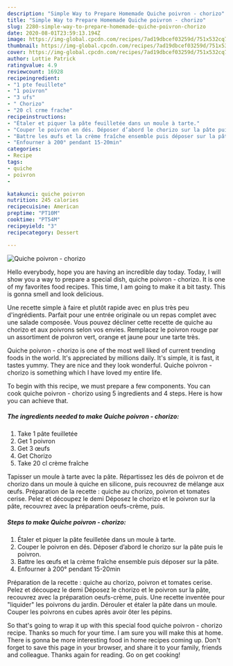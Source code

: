 ```yaml
---
description: "Simple Way to Prepare Homemade Quiche poivron - chorizo"
title: "Simple Way to Prepare Homemade Quiche poivron - chorizo"
slug: 2280-simple-way-to-prepare-homemade-quiche-poivron-chorizo
date: 2020-08-01T23:59:13.194Z
image: https://img-global.cpcdn.com/recipes/7ad19dbcef03259d/751x532cq70/quiche-poivron-chorizo-photo-principale-de-la-recette.jpg
thumbnail: https://img-global.cpcdn.com/recipes/7ad19dbcef03259d/751x532cq70/quiche-poivron-chorizo-photo-principale-de-la-recette.jpg
cover: https://img-global.cpcdn.com/recipes/7ad19dbcef03259d/751x532cq70/quiche-poivron-chorizo-photo-principale-de-la-recette.jpg
author: Lottie Patrick
ratingvalue: 4.9
reviewcount: 16928
recipeingredient:
- "1 pte feuillete"
- "1 poivron"
- "3 ufs"
- " Chorizo"
- "20 cl crme frache"
recipeinstructions:
- "Étaler et piquer la pâte feuilletée dans un moule à tarte."
- "Couper le poivron en dés. Déposer d’abord le chorizo sur la pâte puis le poivron."
- "Battre les œufs et la crème fraîche ensemble puis déposer sur la pâte."
- "Enfourner à 200° pendant 15-20min"
categories:
- Recipe
tags:
- quiche
- poivron
- 

katakunci: quiche poivron  
nutrition: 245 calories
recipecuisine: American
preptime: "PT10M"
cooktime: "PT54M"
recipeyield: "3"
recipecategory: Dessert

---
```



![Quiche poivron - chorizo](https://img-global.cpcdn.com/recipes/7ad19dbcef03259d/751x532cq70/quiche-poivron-chorizo-photo-principale-de-la-recette.jpg)

Hello everybody, hope you are having an incredible day today. Today, I will show you a way to prepare a special dish, quiche poivron - chorizo. It is one of my favorites food recipes. This time, I am going to make it a bit tasty. This is gonna smell and look delicious.

Une recette simple à faire et plutôt rapide avec en plus très peu d&#39;ingrédients. Parfait pour une entrée originale ou un repas complet avec une salade composée. Vous pouvez décliner cette recette de quiche au chorizo et aux poivrons selon vos envies. Remplacez le poivron rouge par un assortiment de poivron vert, orange et jaune pour une tarte très.

Quiche poivron - chorizo is one of the most well liked of current trending foods in the world. It's appreciated by millions daily. It's simple, it is fast, it tastes yummy. They are nice and they look wonderful. Quiche poivron - chorizo is something which I have loved my entire life.


To begin with this recipe, we must prepare a few components. You can cook quiche poivron - chorizo using 5 ingredients and 4 steps. Here is how you can achieve that.

<!--inarticleads1-->

##### The ingredients needed to make Quiche poivron - chorizo:

1. Take 1 pâte feuilletée
1. Get 1 poivron
1. Get 3 œufs
1. Get  Chorizo
1. Take 20 cl crème fraîche


Tapisser un moule à tarte avec la pâte. Répartissez les dés de poivron et de chorizo dans un moule à quiche en silicone, puis recouvrez de mélange aux œufs. Préparation de la recette : quiche au chorizo, poivron et tomates cerise. Pelez et découpez le demi Déposez le chorizo et le poivron sur la pâte, recouvrez avec la préparation oeufs-crème, puis. 

<!--inarticleads2-->

##### Steps to make Quiche poivron - chorizo:

1. Étaler et piquer la pâte feuilletée dans un moule à tarte.
1. Couper le poivron en dés. Déposer d’abord le chorizo sur la pâte puis le poivron.
1. Battre les œufs et la crème fraîche ensemble puis déposer sur la pâte.
1. Enfourner à 200° pendant 15-20min


Préparation de la recette : quiche au chorizo, poivron et tomates cerise. Pelez et découpez le demi Déposez le chorizo et le poivron sur la pâte, recouvrez avec la préparation oeufs-crème, puis. Une recette inventée pour &#34;liquider&#34; les poivrons du jardin. Dérouler et étaler la pâte dans un moule. Couper les poivrons en cubes après avoir ôter les pépins. 

So that's going to wrap it up with this special food quiche poivron - chorizo recipe. Thanks so much for your time. I am sure you will make this at home. There is gonna be more interesting food in home recipes coming up. Don't forget to save this page in your browser, and share it to your family, friends and colleague. Thanks again for reading. Go on get cooking!
